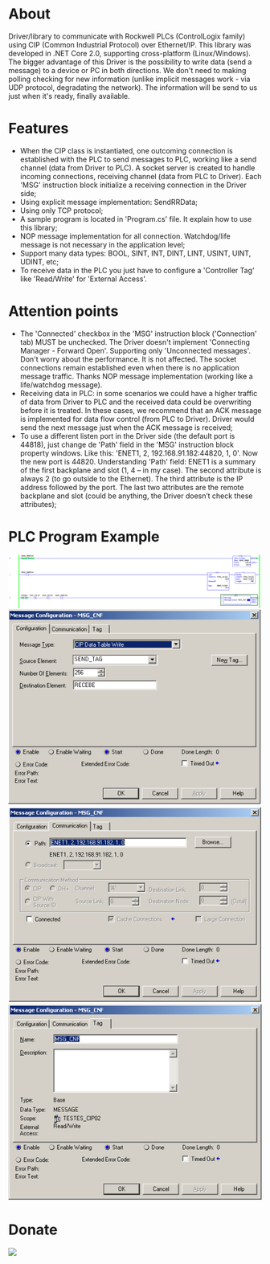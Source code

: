 # About
Driver/library to communicate with Rockwell PLCs (ControlLogix family) using CIP (Common Industrial Protocol) over Ethernet/IP. This library was developed in .NET Core 2.0, supporting cross-platform (Linux/Windows). The bigger advantage of this Driver is the possibility to write data (send a message) to a device or PC in both directions. We don't need to making polling checking for new information (unlike implicit messages work - via UDP protocol, degradating the network). The information will be send to us just when it's ready, finally available.

# Features
- When the CIP class is instantiated, one outcoming connection is established with the PLC to send messages to PLC, working like a send channel (data from Driver to PLC). A socket server is created to handle incoming connections, receiving channel (data from PLC to Driver). Each 'MSG' instruction block initialize a receiving connection in the Driver side;
- Using explicit message implementation: SendRRData;
- Using only TCP protocol;
- A sample program is located in 'Program.cs' file. It explain how to use this library;
- NOP message implementation for all connection. Watchdog/life message is not necessary in the application level;
- Support many data types: BOOL, SINT, INT, DINT, LINT, USINT, UINT, UDINT, etc;
- To receive data in the PLC you just have to configure a 'Controller Tag' like 'Read/Write' for 'External Access'.

# Attention points
- The 'Connected' checkbox in the 'MSG' instruction block ('Connection' tab) MUST be unchecked. The Driver doesn't implement 'Connecting Manager - Forward Open'. Supporting only 'Unconnected messages'. Don't worry about the performance. It is not affected. The socket connections remain established even when there is no application message traffic. Thanks NOP message implementation (working like a life/watchdog message).
- Receiving data in PLC: in some scenarios we could have a higher traffic of data from Driver to PLC and the received data could be overwriting before it is treated. In these cases, we recommend that an ACK message is implemented for data flow control (from PLC to Driver). Driver would send the next message just when the ACK message is received;
- To use a different listen port in the Driver side (the default port is 44818), just change de 'Path' field in the 'MSG' instruction block property windows. Like this: 'ENET1, 2, 192.168.91.182:44820, 1, 0'. Now the new port is 44820. Understanding 'Path' field: ENET1 is a summary of the first backplane and slot (1, 4 – in my case). The second attribute is always 2 (to go outside to the Ethernet). The third attribute is the IP address followed by the port. The last two attributes are the remote backplane and slot (could be anything, the Driver doesn’t check these attributes);

# PLC Program Example
![Alt text](plc_program_5.PNG)
![Alt text](plc_program_2.PNG)
![Alt text](plc_program_3.PNG)
![Alt text](plc_program_4.PNG)

# Donate
[![](https://www.paypalobjects.com/en_US/i/btn/btn_donateCC_LG.gif)](https://www.paypal.com/cgi-bin/webscr?cmd=_donations&business=KB3BF9QDW2DRC&currency_code=USD&source=url)
